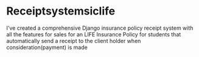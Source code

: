 # Receiptsystemsiclife
I've created a comprehensive Django insurance policy receipt system with all the features for sales for an  LIFE Insurance Policy for students that automatically send a receipt to the client holder when consideration(payment) is made  

